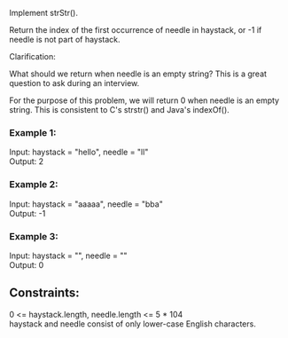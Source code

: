 Implement strStr().  

Return the index of the first occurrence of needle in haystack, or -1 if needle is not part of haystack.  

Clarification:  

What should we return when needle is an empty string? This is a great question to ask during an interview.  

For the purpose of this problem, we will return 0 when needle is an empty string. This is consistent to C's strstr() and Java's indexOf().  

 

### Example 1: 

Input: haystack = "hello", needle = "ll"  
Output: 2      
### Example 2:   

Input: haystack = "aaaaa", needle = "bba"  
Output: -1  
### Example 3:  

Input: haystack = "", needle = ""  
Output: 0  
 

## Constraints:  

0 <= haystack.length, needle.length <= 5 * 104  
haystack and needle consist of only lower-case English characters.  
